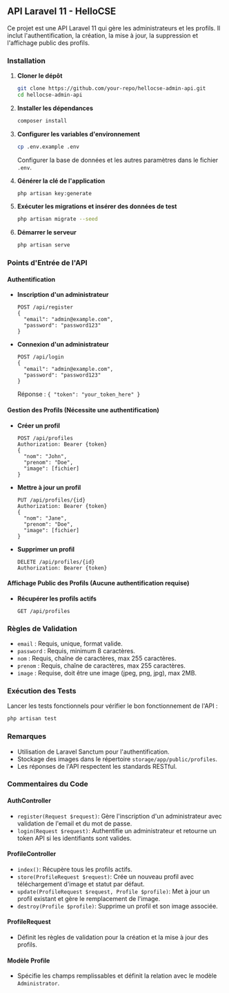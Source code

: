## API Laravel 11 - HelloCSE

Ce projet est une API Laravel 11 qui gère les administrateurs et les profils. Il inclut l'authentification, la création, la mise à jour, la suppression et l'affichage public des profils.

### Installation

1. **Cloner le dépôt**
   ```sh
   git clone https://github.com/your-repo/hellocse-admin-api.git
   cd hellocse-admin-api
   ```

2. **Installer les dépendances**
   ```sh
   composer install
   ```

3. **Configurer les variables d'environnement**
   ```sh
   cp .env.example .env
   ```
   Configurer la base de données et les autres paramètres dans le fichier `.env`.

4. **Générer la clé de l'application**
   ```sh
   php artisan key:generate
   ```

5. **Exécuter les migrations et insérer des données de test**
   ```sh
   php artisan migrate --seed
   ```

6. **Démarrer le serveur**
   ```sh
   php artisan serve
   ```

### Points d'Entrée de l'API

#### Authentification
- **Inscription d'un administrateur**
  ```
  POST /api/register
  {
    "email": "admin@example.com",
    "password": "password123"
  }
  ```

- **Connexion d'un administrateur**
  ```
  POST /api/login
  {
    "email": "admin@example.com",
    "password": "password123"
  }
  ```
  Réponse : `{ "token": "your_token_here" }`

#### Gestion des Profils (Nécessite une authentification)
- **Créer un profil**
  ```
  POST /api/profiles
  Authorization: Bearer {token}
  {
    "nom": "John",
    "prenom": "Doe",
    "image": [fichier]
  }
  ```

- **Mettre à jour un profil**
  ```
  PUT /api/profiles/{id}
  Authorization: Bearer {token}
  {
    "nom": "Jane",
    "prenom": "Doe",
    "image": [fichier]
  }
  ```

- **Supprimer un profil**
  ```
  DELETE /api/profiles/{id}
  Authorization: Bearer {token}
  ```

#### Affichage Public des Profils (Aucune authentification requise)
- **Récupérer les profils actifs**
  ```
  GET /api/profiles
  ```

### Règles de Validation
- `email` : Requis, unique, format valide.
- `password` : Requis, minimum 8 caractères.
- `nom` : Requis, chaîne de caractères, max 255 caractères.
- `prenom` : Requis, chaîne de caractères, max 255 caractères.
- `image` : Requise, doit être une image (jpeg, png, jpg), max 2MB.

### Exécution des Tests
Lancer les tests fonctionnels pour vérifier le bon fonctionnement de l'API :
```sh
php artisan test
```

### Remarques
- Utilisation de Laravel Sanctum pour l'authentification.
- Stockage des images dans le répertoire `storage/app/public/profiles`.
- Les réponses de l'API respectent les standards RESTful.

### Commentaires du Code

#### AuthController
- `register(Request $request)`: Gère l'inscription d'un administrateur avec validation de l'email et du mot de passe.
- `login(Request $request)`: Authentifie un administrateur et retourne un token API si les identifiants sont valides.

#### ProfileController
- `index()`: Récupère tous les profils actifs.
- `store(ProfileRequest $request)`: Crée un nouveau profil avec téléchargement d'image et statut par défaut.
- `update(ProfileRequest $request, Profile $profile)`: Met à jour un profil existant et gère le remplacement de l'image.
- `destroy(Profile $profile)`: Supprime un profil et son image associée.

#### ProfileRequest
- Définit les règles de validation pour la création et la mise à jour des profils.

#### Modèle Profile
- Spécifie les champs remplissables et définit la relation avec le modèle `Administrator`.

